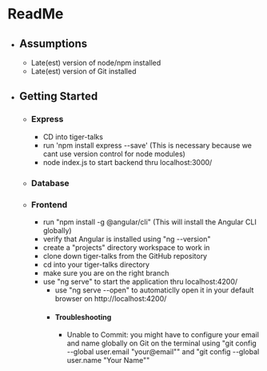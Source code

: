 # ReadMe

* ## Assumptions
    * Late(est) version of node/npm installed
    * Late(est) version of Git installed

* ## Getting Started

    * ### Express
        * CD into tiger-talks
        * run 'npm install express --save' (This is necessary because we cant use version control for node  modules)
        * node index.js to start backend thru localhost:3000/

    * ### Database

    * ### Frontend
        * run "npm install -g @angular/cli" (This will install the Angular CLI globally)
        * verify that Angular is installed using "ng --version"
        * create a "projects" directory workspace to work in
        * clone down tiger-talks from the GitHub repository
        * cd into your tiger-talks directory
        * make sure you are on the right branch
        * use "ng serve" to start the application thru localhost:4200/
            * use "ng serve --open" to automaticlly open it in your default browser on http://localhost:4200/
            * #### Troubleshooting
                * Unable to Commit: you might have to configure your email and name globally on Git on the terminal using "git config --global user.email "your@email"" and "git config --global user.name "Your Name""

